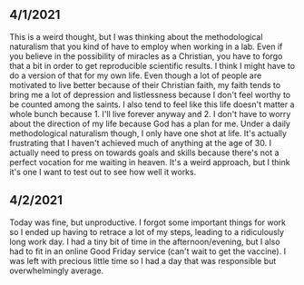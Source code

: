 **4/1/2021**
---
This is a weird thought, but I was thinking about the methodological naturalism that you kind of have to employ when working in a lab. Even if you believe in the possibility of miracles as a Christian, you have to forgo that a bit in order to get reproducible scientific results. I think I might have to do a version of that for my own life. Even though a lot of people are motivated to live better because of their Christian faith, my faith tends to bring me a lot of depression and listlessness because I don't feel worthy to be counted among the saints. I also tend to feel like this life doesn't matter a whole bunch because 1. I'll live forever anyway and 2. I don't have to worry about the direction of my life because God has a plan for me. Under a daily methodological naturalism though, I only have one shot at life. It's actually frustrating that I haven't achieved much of anything at the age of 30. I actually need to press on towards goals and skills because there's not a perfect vocation for me waiting in heaven. It's a weird approach, but I think it's one I want to test out to see how well it works.

**4/2/2021**
---
Today was fine, but unproductive. I forgot some important things for work so I ended up having to retrace a lot of my steps, leading to a ridiculously long work day. I had a tiny bit of time in the afternoon/evening, but I also had to fit in an online Good Friday service (can't wait to get the vaccine). I was left with precious little time so I had a day that was responsible but overwhelmingly average.

